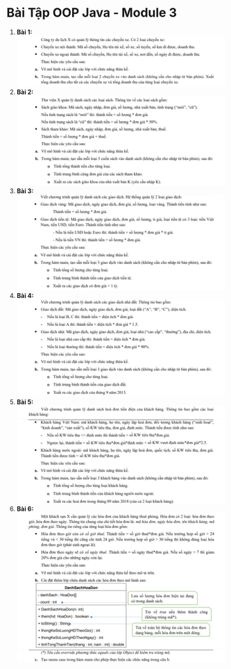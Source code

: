 # Bài Tập OOP Java - Module 3

1. **Bài 1:**
    ![Module3-bai1](../images/../image/Module3-bai1.png)
2. **Bài 2:**
    ![Module3-bai2](../images/../image/Module3-bai2.png)
3. **Bài 3:**
    ![Module3-bai3](../images/../image/Module3-bai3.png)
4. **Bài 4:**
    ![Module3-bai4](../images/../image/Module3-bai4.png)  
5. **Bài 5:**
    ![Module3-bai5_1](../images/../image/Module3-bai5_1.png)  
    ![Module3-bai5_2](../images/../image/Module3-bai5_2.png)  
6. **Bài 6:**
    ![Module3-bai6_1](../images/../image/Module3-bai6_1.png)
    ![Module3-bai6_2](../images/../image/Module3-bai6_2.png)